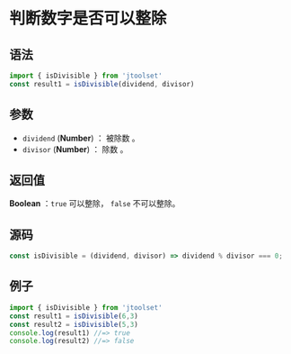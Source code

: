 
# 判断数字是否可以整除

## 语法

```js
import { isDivisible } from 'jtoolset'
const result1 = isDivisible(dividend, divisor)
```

## 参数

- `dividend` (**Number**) ： 被除数 。
- `divisor` (**Number**) ： 除数 。

## 返回值

**Boolean** ：`true` 可以整除， `false` 不可以整除。


## 源码

```js
const isDivisible = (dividend, divisor) => dividend % divisor === 0;
```

## 例子

```js
import { isDivisible } from 'jtoolset'
const result1 = isDivisible(6,3)
const result2 = isDivisible(5,3)
console.log(result1) //=> true
console.log(result2) //=> false
```